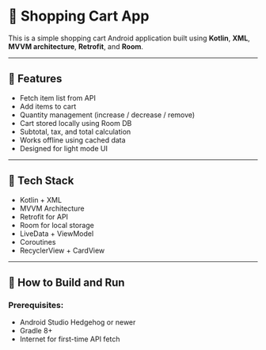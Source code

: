 # 🛒 Shopping Cart App

This is a simple shopping cart Android application built using **Kotlin**, **XML**, **MVVM architecture**, **Retrofit**, and **Room**.

---

## 🚀 Features

- Fetch item list from API
- Add items to cart
- Quantity management (increase / decrease / remove)
- Cart stored locally using Room DB
- Subtotal, tax, and total calculation
- Works offline using cached data
- Designed for light mode UI

---



## 🧰 Tech Stack

- Kotlin + XML
- MVVM Architecture
- Retrofit for API
- Room for local storage
- LiveData + ViewModel
- Coroutines
- RecyclerView + CardView

---

## 🔧 How to Build and Run

### Prerequisites:
- Android Studio Hedgehog or newer
- Gradle 8+
- Internet for first-time API fetch


